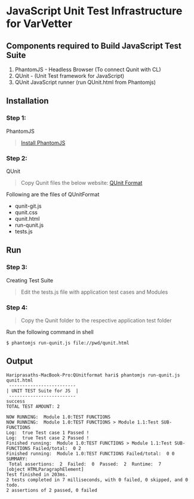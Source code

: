 # JavaScript Unit Test Infrastructure for VarVetter

## Components required to Build JavaScript Test Suite
1. PhantomJS - Headless Browser (To connect Qunit with CL)
2. QUnit - (Unit Test framework for JavaScript)
3. QUnit JavaScript runner (run QUnit.html from Phantomjs)

## Installation

### Step 1:
PhantomJS
> [Install PhantomJS](https://bitbucket.org/ariya/phantomjs/downloads/phantomjs-2.1.1-macosx.zip)

### Step 2:
QUnit
> Copy Qunit files the below website: 
> [QUnit Format](https://github.com/haripery/QUnitformat)

Following are the files of QUnitFormat
  - qunit-git.js
  - qunit.css
  - qunit.html
  - run-qunit.js
  - tests.js

## Run
### Step 3:
Creating Test Suite
> Edit the tests.js file with application test cases and Modules

### Step 4:
> Copy the Qunit folder to the respective application test folder

Run the following command in shell
```
$ phantomjs run-qunit.js file://pwd/qunit.html
```
## Output
```
Hariprasaths-MacBook-Pro:QUnitformat hari$ phantomjs run-qunit.js qunit.html
 -------------------------
| UNIT TEST Suite for JS  |
 -------------------------
success
TOTAL TEST AMOUNT: 2 

NOW RUNNING:  Module 1.0:TEST FUNCTIONS
NOW RUNNING:  Module 1.0:TEST FUNCTIONS > Module 1.1:Test SUB-FUNCTIONS
Log:  true Test case 1 Passed !
Log:  true Test case 2 Passed !
Finished running:  Module 1.0:TEST FUNCTIONS > Module 1.1:Test SUB-FUNCTIONS Failed/total:  0 2
Finished running:  Module 1.0:TEST FUNCTIONS Failed/total:  0 0
SUMMARY:
 Total assertions:  2  Failed:  0  Passed:  2  Runtime:  7
[object HTMLParagraphElement]
Test finished in 203ms.
2 tests completed in 7 milliseconds, with 0 failed, 0 skipped, and 0 todo.
2 assertions of 2 passed, 0 failed
```
